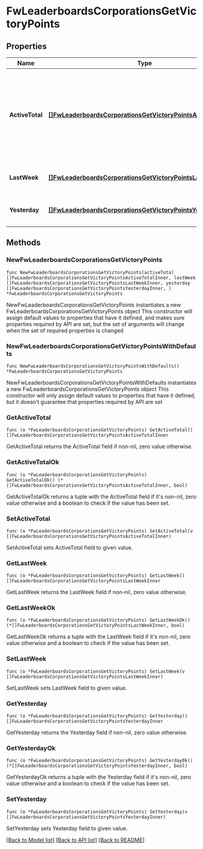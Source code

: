 # FwLeaderboardsCorporationsGetVictoryPoints

## Properties

Name | Type | Description | Notes
------------ | ------------- | ------------- | -------------
**ActiveTotal** | [**[]FwLeaderboardsCorporationsGetVictoryPointsActiveTotalInner**](FwLeaderboardsCorporationsGetVictoryPointsActiveTotalInner.md) | Top 10 ranking of corporations active in faction warfare by total victory points. A corporation is considered \&quot;active\&quot; if they have participated in faction warfare in the past 14 days | 
**LastWeek** | [**[]FwLeaderboardsCorporationsGetVictoryPointsLastWeekInner**](FwLeaderboardsCorporationsGetVictoryPointsLastWeekInner.md) | Top 10 ranking of corporations by victory points in the past week | 
**Yesterday** | [**[]FwLeaderboardsCorporationsGetVictoryPointsYesterdayInner**](FwLeaderboardsCorporationsGetVictoryPointsYesterdayInner.md) | Top 10 ranking of corporations by victory points in the past day | 

## Methods

### NewFwLeaderboardsCorporationsGetVictoryPoints

`func NewFwLeaderboardsCorporationsGetVictoryPoints(activeTotal []FwLeaderboardsCorporationsGetVictoryPointsActiveTotalInner, lastWeek []FwLeaderboardsCorporationsGetVictoryPointsLastWeekInner, yesterday []FwLeaderboardsCorporationsGetVictoryPointsYesterdayInner, ) *FwLeaderboardsCorporationsGetVictoryPoints`

NewFwLeaderboardsCorporationsGetVictoryPoints instantiates a new FwLeaderboardsCorporationsGetVictoryPoints object
This constructor will assign default values to properties that have it defined,
and makes sure properties required by API are set, but the set of arguments
will change when the set of required properties is changed

### NewFwLeaderboardsCorporationsGetVictoryPointsWithDefaults

`func NewFwLeaderboardsCorporationsGetVictoryPointsWithDefaults() *FwLeaderboardsCorporationsGetVictoryPoints`

NewFwLeaderboardsCorporationsGetVictoryPointsWithDefaults instantiates a new FwLeaderboardsCorporationsGetVictoryPoints object
This constructor will only assign default values to properties that have it defined,
but it doesn't guarantee that properties required by API are set

### GetActiveTotal

`func (o *FwLeaderboardsCorporationsGetVictoryPoints) GetActiveTotal() []FwLeaderboardsCorporationsGetVictoryPointsActiveTotalInner`

GetActiveTotal returns the ActiveTotal field if non-nil, zero value otherwise.

### GetActiveTotalOk

`func (o *FwLeaderboardsCorporationsGetVictoryPoints) GetActiveTotalOk() (*[]FwLeaderboardsCorporationsGetVictoryPointsActiveTotalInner, bool)`

GetActiveTotalOk returns a tuple with the ActiveTotal field if it's non-nil, zero value otherwise
and a boolean to check if the value has been set.

### SetActiveTotal

`func (o *FwLeaderboardsCorporationsGetVictoryPoints) SetActiveTotal(v []FwLeaderboardsCorporationsGetVictoryPointsActiveTotalInner)`

SetActiveTotal sets ActiveTotal field to given value.


### GetLastWeek

`func (o *FwLeaderboardsCorporationsGetVictoryPoints) GetLastWeek() []FwLeaderboardsCorporationsGetVictoryPointsLastWeekInner`

GetLastWeek returns the LastWeek field if non-nil, zero value otherwise.

### GetLastWeekOk

`func (o *FwLeaderboardsCorporationsGetVictoryPoints) GetLastWeekOk() (*[]FwLeaderboardsCorporationsGetVictoryPointsLastWeekInner, bool)`

GetLastWeekOk returns a tuple with the LastWeek field if it's non-nil, zero value otherwise
and a boolean to check if the value has been set.

### SetLastWeek

`func (o *FwLeaderboardsCorporationsGetVictoryPoints) SetLastWeek(v []FwLeaderboardsCorporationsGetVictoryPointsLastWeekInner)`

SetLastWeek sets LastWeek field to given value.


### GetYesterday

`func (o *FwLeaderboardsCorporationsGetVictoryPoints) GetYesterday() []FwLeaderboardsCorporationsGetVictoryPointsYesterdayInner`

GetYesterday returns the Yesterday field if non-nil, zero value otherwise.

### GetYesterdayOk

`func (o *FwLeaderboardsCorporationsGetVictoryPoints) GetYesterdayOk() (*[]FwLeaderboardsCorporationsGetVictoryPointsYesterdayInner, bool)`

GetYesterdayOk returns a tuple with the Yesterday field if it's non-nil, zero value otherwise
and a boolean to check if the value has been set.

### SetYesterday

`func (o *FwLeaderboardsCorporationsGetVictoryPoints) SetYesterday(v []FwLeaderboardsCorporationsGetVictoryPointsYesterdayInner)`

SetYesterday sets Yesterday field to given value.



[[Back to Model list]](../README.md#documentation-for-models) [[Back to API list]](../README.md#documentation-for-api-endpoints) [[Back to README]](../README.md)


